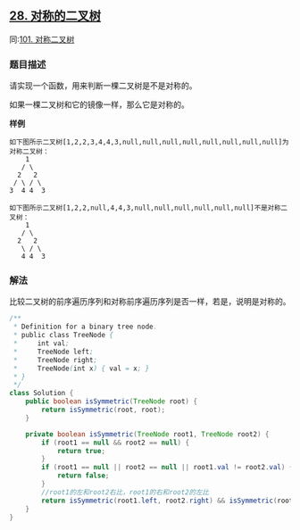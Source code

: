 ## [28. 对称的二叉树](https://leetcode.cn/problems/dui-cheng-de-er-cha-shu-lcof/)
同:[101. 对称二叉树](https://leetcode.cn/problems/symmetric-tree/description/)

### 题目描述

请实现一个函数，用来判断一棵二叉树是不是对称的。

如果一棵二叉树和它的镜像一样，那么它是对称的。

**样例**

```
如下图所示二叉树[1,2,2,3,4,4,3,null,null,null,null,null,null,null,null]为对称二叉树：
    1
   / \
  2   2
 / \ / \
3  4 4  3

如下图所示二叉树[1,2,2,null,4,4,3,null,null,null,null,null,null]不是对称二叉树：
    1
   / \
  2   2
   \ / \
   4 4  3
```

### 解法

比较二叉树的前序遍历序列和对称前序遍历序列是否一样，若是，说明是对称的。

```java
/**
 * Definition for a binary tree node.
 * public class TreeNode {
 *     int val;
 *     TreeNode left;
 *     TreeNode right;
 *     TreeNode(int x) { val = x; }
 * }
 */
class Solution {
    public boolean isSymmetric(TreeNode root) {
        return isSymmetric(root, root);
    }

    private boolean isSymmetric(TreeNode root1, TreeNode root2) {
        if (root1 == null && root2 == null) {
            return true;
        }
        if (root1 == null || root2 == null || root1.val != root2.val) {
            return false;
        }
        //root1的左和root2右比，root1的右和root2的左比
        return isSymmetric(root1.left, root2.right) && isSymmetric(root1.right, root2.left);
    }
}
```